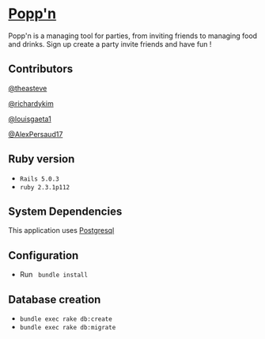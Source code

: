 # [Popp'n](http://poppn.herokuapp.com/)

Popp'n is a managing tool for parties, from inviting friends to managing food
and drinks. Sign up create a party invite friends and have fun !  

## Contributors
[@theasteve](https://github.com/theasteve)

[@richardykim](https://github.com/richardykim)

[@louisgaeta1](https://github.com/louisgaeta1)

[@AlexPersaud17](https://github.com/AlexPersaud17)

## Ruby version
* ```Rails 5.0.3```
* ```ruby 2.3.1p112```

## System Dependencies
This application uses [Postgresql](https://www.postgresql.org/)

## Configuration

* Run ``` bundle install```

## Database creation

* ```bundle exec rake db:create```
* ```bundle exec rake db:migrate```
